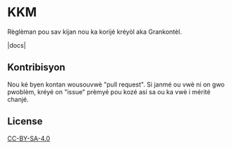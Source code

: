 # KKM

Règlèman pou sav kijan nou ka korijé kréyòl aka Grankontèl.

|docs|


## Kontribisyon

Nou ké byen kontan wousouvwè "pull request". Si janmé ou vwè ni on gwo pwoblèm, kréyé on "issue" prèmyé pou kozé asi sa ou ka vwè i mérité chanjé.


## License
[CC-BY-SA-4.0](https://choosealicense.com/licenses/cc-by-sa-4.0/)